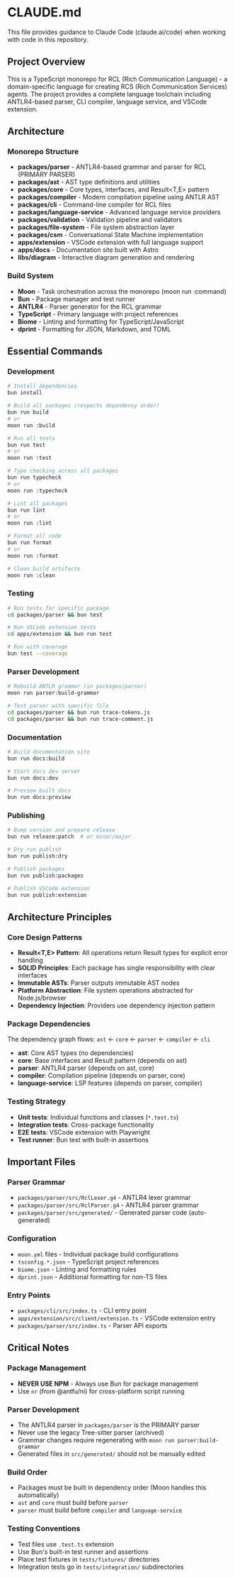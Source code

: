 # CLAUDE.md

This file provides guidance to Claude Code (claude.ai/code) when working with code in this repository.

## Project Overview

This is a TypeScript monorepo for RCL (Rich Communication Language) - a domain-specific language for creating RCS (Rich Communication Services) agents. The project provides a complete language toolchain including ANTLR4-based parser, CLI compiler, language service, and VSCode extension.

## Architecture

### Monorepo Structure
- **packages/parser** - ANTLR4-based grammar and parser for RCL (PRIMARY PARSER)
- **packages/ast** - AST type definitions and utilities
- **packages/core** - Core types, interfaces, and Result<T,E> pattern
- **packages/compiler** - Modern compilation pipeline using ANTLR AST
- **packages/cli** - Command-line compiler for RCL files  
- **packages/language-service** - Advanced language service providers
- **packages/validation** - Validation pipeline and validators
- **packages/file-system** - File system abstraction layer
- **packages/csm** - Conversational State Machine implementation
- **apps/extension** - VSCode extension with full language support
- **apps/docs** - Documentation site built with Astro
- **libs/diagram** - Interactive diagram generation and rendering

### Build System
- **Moon** - Task orchestration across the monorepo (moon run :command)
- **Bun** - Package manager and test runner
- **ANTLR4** - Parser generator for the RCL grammar
- **TypeScript** - Primary language with project references
- **Biome** - Linting and formatting for TypeScript/JavaScript
- **dprint** - Formatting for JSON, Markdown, and TOML

## Essential Commands

### Development
```bash
# Install dependencies
bun install

# Build all packages (respects dependency order)
bun run build
# or 
moon run :build

# Run all tests
bun run test
# or
moon run :test

# Type checking across all packages
bun run typecheck
# or
moon run :typecheck

# Lint all packages
bun run lint
# or
moon run :lint

# Format all code
bun run format
# or
moon run :format

# Clean build artifacts
moon run :clean
```

### Testing
```bash
# Run tests for specific package
cd packages/parser && bun test

# Run VSCode extension tests
cd apps/extension && bun run test

# Run with coverage
bun test --coverage
```

### Parser Development
```bash
# Rebuild ANTLR grammar (in packages/parser)
moon run parser:build-grammar

# Test parser with specific file
cd packages/parser && bun run trace-tokens.js
cd packages/parser && bun run trace-comment.js
```

### Documentation
```bash
# Build documentation site
bun run docs:build

# Start docs dev server
bun run docs:dev

# Preview built docs
bun run docs:preview
```

### Publishing
```bash
# Bump version and prepare release
bun run release:patch  # or minor/major

# Dry run publish
bun run publish:dry

# Publish packages
bun run publish:packages

# Publish VSCode extension
bun run publish:extension
```

## Architecture Principles

### Core Design Patterns
- **Result<T,E> Pattern**: All operations return Result types for explicit error handling
- **SOLID Principles**: Each package has single responsibility with clear interfaces
- **Immutable ASTs**: Parser outputs immutable AST nodes
- **Platform Abstraction**: File system operations abstracted for Node.js/browser
- **Dependency Injection**: Providers use dependency injection pattern

### Package Dependencies
The dependency graph flows: `ast` ← `core` ← `parser` ← `compiler` ← `cli`
- **ast**: Core AST types (no dependencies)
- **core**: Base interfaces and Result pattern (depends on ast)
- **parser**: ANTLR4 parser (depends on ast, core)
- **compiler**: Compilation pipeline (depends on parser, core)
- **language-service**: LSP features (depends on parser, compiler)

### Testing Strategy
- **Unit tests**: Individual functions and classes (`*.test.ts`)
- **Integration tests**: Cross-package functionality
- **E2E tests**: VSCode extension with Playwright
- **Test runner**: Bun test with built-in assertions

## Important Files

### Parser Grammar
- `packages/parser/src/RclLexer.g4` - ANTLR4 lexer grammar
- `packages/parser/src/RclParser.g4` - ANTLR4 parser grammar
- `packages/parser/src/generated/` - Generated parser code (auto-generated)

### Configuration
- `moon.yml` files - Individual package build configurations
- `tsconfig.*.json` - TypeScript project references
- `biome.json` - Linting and formatting rules
- `dprint.json` - Additional formatting for non-TS files

### Entry Points
- `packages/cli/src/index.ts` - CLI entry point
- `apps/extension/src/client/extension.ts` - VSCode extension entry
- `packages/parser/src/index.ts` - Parser API exports

## Critical Notes

### Package Management
- **NEVER USE NPM** - Always use Bun for package management
- Use `nr` (from @antfu/ni) for cross-platform script running

### Parser Development
- The ANTLR4 parser in `packages/parser` is the PRIMARY parser
- Never use the legacy Tree-sitter parser (archived)
- Grammar changes require regenerating with `moon run parser:build-grammar`
- Generated files in `src/generated/` should not be manually edited

### Build Order
- Packages must be built in dependency order (Moon handles this automatically)
- `ast` and `core` must build before `parser`
- `parser` must build before `compiler` and `language-service`

### Testing Conventions
- Test files use `.test.ts` extension
- Use Bun's built-in test runner and assertions
- Place test fixtures in `tests/fixtures/` directories
- Integration tests go in `tests/integration/` subdirectories